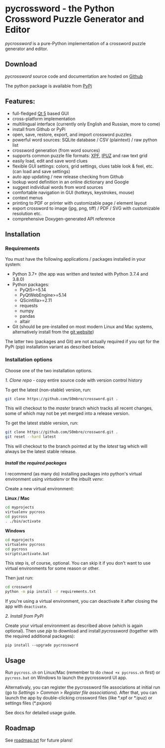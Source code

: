 # pycrossword - the Python Crossword Puzzle Generator and Editor
*pycrossword* is a pure-Python implementation of a crossword puzzle generator and editor.

## Download
*pycrossword* source code and documentation are hosted on [Github](https://github.com/S0mbre/crossword)

The python package is available from [PyPi](https://pypi.org/project/pycrossword/)

## Features:
* full-fledged [Qt 5](https://doc.qt.io/qt-5/index.html) based GUI
* cross-platform implementation
* multilingual interface (currently only English and Russian, more to come)
* install from Github or PyPi
* open, save, restore, export, and import crossword puzzles
* powerful word sources: SQLite database / CSV (plaintext) / raw python list
* crossword generation (from word sources)
* supports common puzzle file formats: [XPF](https://www.xwordinfo.com/XPF/), [IPUZ](http://www.ipuz.org/) and raw text grid 
* easily load, edit and save word clues
* flexible GUI settings: colors, grid settings, clues table look & feel, etc. (can load and save settings)
* auto app updating / new release checking from Github
* lookup word definition in an online dictionary and Google
* suggest individual words from word sources
* comfortable navigation in GUI (hotkeys, keystrokes, mouse)
* context menus
* printing to PDF or printer with customizable page / element layout
* export crossword to image (jpg, png, tiff) / PDF / SVG with customizable resolution etc.
* comprehensive Doxygen-generated API reference

## Installation

### Requirements
You must have the following applications / packages installed in your system:

* Python 3.7+ (the app was written and tested with Python 3.7.4 and 3.8.0)
* Python packages: 
	- PyQt5>=5.14
	- PyQtWebEngine>=5.14
	- QScintilla>=2.11
	- requests
	- numpy
	- pandas
	- altair
* Git (should be pre-installed on most modern Linux and Mac systems, alternatively install from the [git website](https://git-scm.com/downloads))

The latter two (packages and Git) are not actually required if you opt for the PyPi (pip) installation variant as described below.

### Installation options
Choose one of the two installation options.

*1. Clone repo* - copy entire source code with version control history

  To get the latest (non-stable) version, run:
  ```bash
  git clone https://github.com/S0mbre/crossword.git .
  ```
  
  This will checkout to the *master* branch which tracks all recent changes, some of which may not be yet merged into a release version.
  
  To get the latest stable version, run:
  ```bash
  git clone https://github.com/S0mbre/crossword.git .
  git reset --hard latest
  ```
  
  This will checkout to the branch pointed at by the *latest* tag which will always be the latest stable release.
  
#### *Install the required packages*

  I recommend (as many do) installing packages into python's virtual environment using *virtualenv* or the inbuilt *venv*:
  
  Create a new virtual environment:
  
  **Linux / Mac**
  ```bash
  cd myprojects
  virtualenv pycross
  cd pycross
  . ./bin/activate
  ```
  
  **Windows**
  ```bash
  cd myprojects
  virtualenv pycross
  cd pycross
  scripts\activate.bat
  ```
  
  This step is, of course, optional. You can skip it if you don't want to use virtual environments for some reason or other. 
  
  Then just run:
  ```bash
  cd crossword
  python -m pip install -r requirements.txt
  ```
  
  If you're using a virtual environment, you can deactivate it after closing the app with `deactivate`.
  
*2. Install from PyPi*

  Create your virtual environment as described above (which is again optional). Then use *pip* to download and install *pycrossword* (together with the required additional packages):
  ```
  pip install --upgrade pycrossword
  ```

## Usage
Run `pycross.sh` on Linux/Mac (remember to do `chmod +x pycross.sh` first) or `pycross.bat` on Windows to launch the pycrossword UI app.

Alternativaly, you can register the pycrossword file associations at initial run (go to *Settings* > *Common* > *Register file associations*). After that, you can launch the app by double-clicking crossword files (like \*.xpf or \*.ipuz) or settings files (\*.pxjson)

See docs for detailed usage guide.

## Roadmap

See [roadmap.txt](https://github.com/S0mbre/crossword/blob/master/roadmap.txt) for future plans!